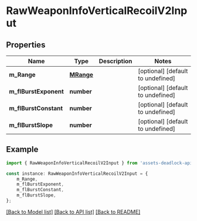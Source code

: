 # RawWeaponInfoVerticalRecoilV2Input


## Properties

Name | Type | Description | Notes
------------ | ------------- | ------------- | -------------
**m_Range** | [**MRange**](MRange.md) |  | [optional] [default to undefined]
**m_flBurstExponent** | **number** |  | [optional] [default to undefined]
**m_flBurstConstant** | **number** |  | [optional] [default to undefined]
**m_flBurstSlope** | **number** |  | [optional] [default to undefined]

## Example

```typescript
import { RawWeaponInfoVerticalRecoilV2Input } from 'assets-deadlock-api-client';

const instance: RawWeaponInfoVerticalRecoilV2Input = {
    m_Range,
    m_flBurstExponent,
    m_flBurstConstant,
    m_flBurstSlope,
};
```

[[Back to Model list]](../README.md#documentation-for-models) [[Back to API list]](../README.md#documentation-for-api-endpoints) [[Back to README]](../README.md)
